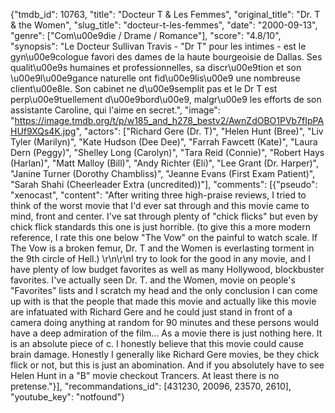 {"tmdb_id": 10763, "title": "Docteur T & Les Femmes", "original_title": "Dr. T & the Women", "slug_title": "docteur-t-les-femmes", "date": "2000-09-13", "genre": ["Com\u00e9die / Drame / Romance"], "score": "4.8/10", "synopsis": "Le Docteur Sullivan Travis - \"Dr T\" pour les intimes - est le gyn\u00e9cologue favori des dames de la haute bourgeoisie de Dallas. Ses qualit\u00e9s humaines et professionnelles, sa discr\u00e9tion et son \u00e9l\u00e9gance naturelle ont fid\u00e9lis\u00e9 une nombreuse client\u00e8le. Son cabinet ne d\u00e9semplit pas et le Dr T est perp\u00e9tuellement d\u00e9bord\u00e9, malgr\u00e9 les efforts de son assistante Caroline, qui l'aime en secret.", "image": "https://image.tmdb.org/t/p/w185_and_h278_bestv2/AwnZdOBO1PVb7fIpPAHUf9XQs4K.jpg", "actors": ["Richard Gere (Dr. T)", "Helen Hunt (Bree)", "Liv Tyler (Marilyn)", "Kate Hudson (Dee Dee)", "Farrah Fawcett (Kate)", "Laura Dern (Peggy)", "Shelley Long (Carolyn)", "Tara Reid (Connie)", "Robert Hays (Harlan)", "Matt Malloy (Bill)", "Andy Richter (Eli)", "Lee Grant (Dr. Harper)", "Janine Turner (Dorothy Chambliss)", "Jeanne Evans (First Exam Patient)", "Sarah Shahi (Cheerleader Extra (uncredited))"], "comments": [{"pseudo": "xenocast", "content": "After writing three high-praise reviews, I tried to think of the worst movie that I'd ever sat through and this movie came to mind, front and center. I've sat through plenty of \"chick flicks\" but even by chick flick standards this one is just horrible. (to give this a more modern reference, I rate this one below \"The Vow\" on the painful to watch scale. If The Vow is a broken femur, Dr. T and the Women is everlasting torment in the 9th circle of Hell.) \r\n\r\nI try to look for the good in any movie, and I have plenty of low budget favorites as well as many Hollywood, blockbuster favorites.  I've actually seen Dr. T. and the Women, movie on people's \"Favorites\" lists and I scratch my head and the only conclusion I can come up with is that the people that made this movie and actually like this movie are infatuated with Richard Gere and he could just stand in front of a camera doing anything at random for 90 minutes and these persons would have a deep admiration of the film...  As a movie there is just nothing here. It is an absolute piece of c. I honestly believe that this movie could cause brain damage. Honestly I generally like Richard Gere movies, be they chick flick or not, but this is just an abomination. And if you absolutely have to see Helen Hunt in a \"B\" movie checkout Trancers. At least there is no pretense."}], "recommandations_id": [431230, 20096, 23570, 2610], "youtube_key": "notfound"}